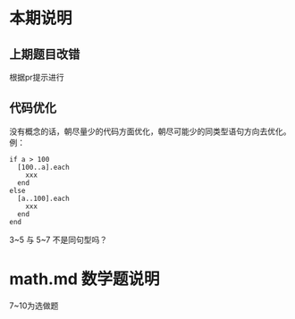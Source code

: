 # 本期说明
## 上期题目改错
根据pr提示进行
## 代码优化
没有概念的话，朝尽量少的代码方面优化，朝尽可能少的同类型语句方向去优化。
例：
```
if a > 100
  [100..a].each
    xxx
  end
else
  [a..100].each
    xxx
  end
end
```
3~5 与 5~7 不是同句型吗？

# math.md 数学题说明
7~10为选做题
